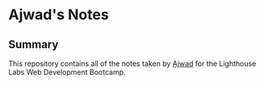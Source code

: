 # Ajwad's Notes

## Summary 

This repository contains all of the notes taken by [Ajwad](https://github.com/ajwadh) for the Lighthouse Labs Web Development Bootcamp.
